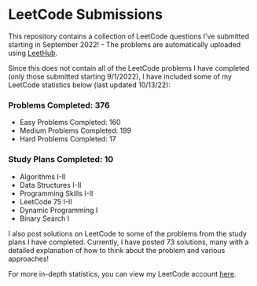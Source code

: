 # LeetCode Submissions
This repository contains a collection of LeetCode questions I've submitted starting in September 2022! - The problems are automatically uploaded using [LeetHub](https://github.com/QasimWani/LeetHub).

Since this does not contain all of the LeetCode problems I have completed (only those submitted starting 9/1/2022), I have included some of my LeetCode statistics below (last updated 10/13/22):

### Problems Completed: 376
* Easy Problems Completed: 160
* Medium Problems Completed: 199
* Hard Problems Completed: 17

### Study Plans Completed: 10
* Algorithms I-II
* Data Structures I-II
* Programming Skills I-II
* LeetCode 75 I-II
* Dynamic Programming I
* Binary Search I

I also post solutions on LeetCode to some of the problems from the study plans I have completed. Currently, I have posted 73 solutions, many with a detailed explanation of how to think about the problem and various approaches!

For more in-depth statistics, you can view my LeetCode account [here](https://leetcode.com/bloomh/).
